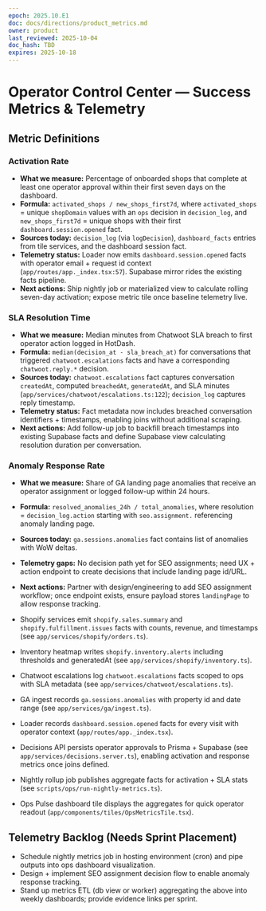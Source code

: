 ```yaml
---
epoch: 2025.10.E1
doc: docs/directions/product_metrics.md
owner: product
last_reviewed: 2025-10-04
doc_hash: TBD
expires: 2025-10-18
---
```

# Operator Control Center — Success Metrics & Telemetry

## Metric Definitions

### Activation Rate
- **What we measure:** Percentage of onboarded shops that complete at least one operator approval within their first seven days on the dashboard.
- **Formula:** `activated_shops / new_shops_first7d`, where `activated_shops` = unique `shopDomain` values with an `ops` decision in `decision_log`, and `new_shops_first7d` = unique shops with their first `dashboard.session.opened` fact.
- **Sources today:** `decision_log` (via `logDecision`), `dashboard_facts` entries from tile services, and the dashboard session fact.
- **Telemetry status:** Loader now emits `dashboard.session.opened` facts with operator email + request id context (`app/routes/app._index.tsx:57`). Supabase mirror rides the existing facts pipeline.
- **Next actions:** Ship nightly job or materialized view to calculate rolling seven-day activation; expose metric tile once baseline telemetry live.

### SLA Resolution Time
- **What we measure:** Median minutes from Chatwoot SLA breach to first operator action logged in HotDash.
- **Formula:** `median(decision_at - sla_breach_at)` for conversations that triggered `chatwoot.escalations` facts and have a corresponding `chatwoot.reply.*` decision.
- **Sources today:** `chatwoot.escalations` fact captures conversation `createdAt`, computed `breachedAt`, `generatedAt`, and SLA minutes (`app/services/chatwoot/escalations.ts:122`); `decision_log` captures reply timestamp.
- **Telemetry status:** Fact metadata now includes breached conversation identifiers + timestamps, enabling joins without additional scraping.
- **Next actions:** Add follow-up job to backfill breach timestamps into existing Supabase facts and define Supabase view calculating resolution duration per conversation.

### Anomaly Response Rate
- **What we measure:** Share of GA landing page anomalies that receive an operator assignment or logged follow-up within 24 hours.
- **Formula:** `resolved_anomalies_24h / total_anomalies`, where resolution = `decision_log.action` starting with `seo.assignment.` referencing anomaly landing page.
- **Sources today:** `ga.sessions.anomalies` fact contains list of anomalies with WoW deltas.
- **Telemetry gaps:** No decision path yet for SEO assignments; need UX + action endpoint to create decisions that include landing page id/URL.
- **Next actions:** Partner with design/engineering to add SEO assignment workflow; once endpoint exists, ensure payload stores `landingPage` to allow response tracking.

- Shopify services emit `shopify.sales.summary` and `shopify.fulfillment.issues` facts with counts, revenue, and timestamps (see `app/services/shopify/orders.ts`).
- Inventory heatmap writes `shopify.inventory.alerts` including thresholds and generatedAt (see `app/services/shopify/inventory.ts`).
- Chatwoot escalations log `chatwoot.escalations` facts scoped to ops with SLA metadata (see `app/services/chatwoot/escalations.ts`).
- GA ingest records `ga.sessions.anomalies` with property id and date range (see `app/services/ga/ingest.ts`).
- Loader records `dashboard.session.opened` facts for every visit with operator context (`app/routes/app._index.tsx`).
- Decisions API persists operator approvals to Prisma + Supabase (see `app/services/decisions.server.ts`), enabling activation and response metrics once joins defined.
- Nightly rollup job publishes aggregate facts for activation + SLA stats (see `scripts/ops/run-nightly-metrics.ts`).
- Ops Pulse dashboard tile displays the aggregates for quick operator readout (`app/components/tiles/OpsMetricsTile.tsx`).

## Telemetry Backlog (Needs Sprint Placement)
- Schedule nightly metrics job in hosting environment (cron) and pipe outputs into ops dashboard visualization.
- Design + implement SEO assignment decision flow to enable anomaly response tracking.
- Stand up metrics ETL (db view or worker) aggregating the above into weekly dashboards; provide evidence links per sprint.
